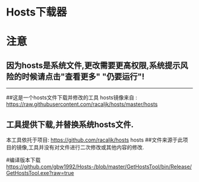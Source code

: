 # Hosts下载器
# 注意
## 因为hosts是系统文件,更改需要更高权限,系统提示风险的时候请点击"查看更多" "仍要运行"!
---

##这是一个hosts文件下载并修改的工具
hosts镜像来自 : https://raw.githubusercontent.com/racaljk/hosts/master/hosts
## 工具提供下载,并替换系统hosts文件.
本工具依托于项目: https://github.com/racaljk/hosts hosts
##文件来源于此项目的镜像,工具并没有对文件进行二次修改或其他内容的修改.

#编译版本下载 
https://github.com/gbw1992/Hosts-/blob/master/GetHostsTool/bin/Release/GetHostsTool.exe?raw=true
